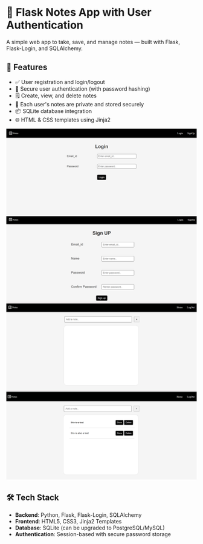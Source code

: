# 📝 Flask Notes App with User Authentication

A simple web app to take, save, and manage notes — built with Flask, Flask-Login, and SQLAlchemy.

## 🚀 Features

- ✅ User registration and login/logout
- 🔐 Secure user authentication (with password hashing)
- 🗒️ Create, view, and delete notes
- 🧠 Each user's notes are private and stored securely
- 📦 SQLite database integration
- 🌐 HTML & CSS templates using Jinja2

![alt text](login.png)
![alt text](signup.png)
![alt text](<notes page.png>)
![alt text](<note addition.png>)

## 🛠️ Tech Stack

- **Backend**: Python, Flask, Flask-Login, SQLAlchemy
- **Frontend**: HTML5, CSS3, Jinja2 Templates
- **Database**: SQLite (can be upgraded to PostgreSQL/MySQL)
- **Authentication**: Session-based with secure password storage

